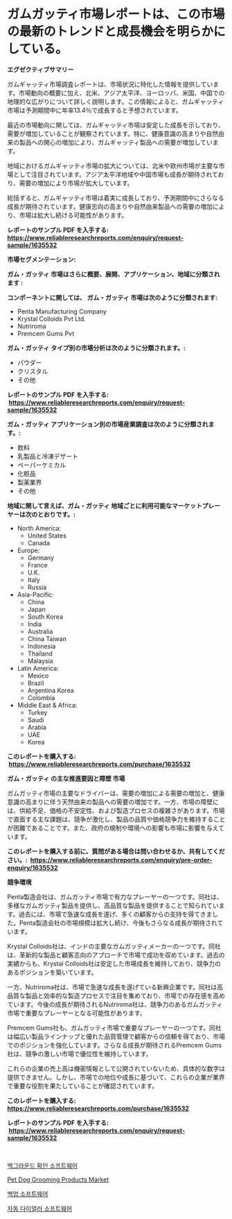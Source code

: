 <p><h1>ガムガッティ市場レポートは、この市場の最新のトレンドと成長機会を明らかにしている。</h1></p><p><strong>エグゼクティブサマリー</strong></p>
<p><p>ガムギャッティ市場調査レポートは、市場状況に特化した情報を提供しています。市場動向の概要に加え、北米、アジア太平洋、ヨーロッパ、米国、中国での地理的な広がりについて詳しく説明します。この情報によると、ガムギャッティ市場は予測期間中に年率13.4％で成長すると予想されています。</p><p>最近の市場動向に関しては、ガムギャッティ市場は安定した成長を示しており、需要が増加していることが観察されています。特に、健康意識の高まりや自然由来の製品への関心の増加により、ガムギャッティ製品への需要が増加しています。</p><p>地域におけるガムギャッティ市場の拡大については、北米や欧州市場が主要な市場として注目されています。アジア太平洋地域や中国市場も成長が期待されており、需要の増加により市場が拡大しています。</p><p>総括すると、ガムギャッティ市場は着実に成長しており、予測期間中にさらなる成長が期待されています。健康志向の高まりや自然由来製品への需要の増加により、市場は拡大し続ける可能性があります。</p></p>
<p><strong>レポートのサンプル PDF を入手する: <a href="https://www.reliableresearchreports.com/enquiry/request-sample/1635532">https://www.reliableresearchreports.com/enquiry/request-sample/1635532</a></strong></p>
<p><strong>市場セグメンテーション:</strong></p>
<p><strong> ガム・ガッティ 市場はさらに概要、展開、アプリケーション、地域に分類されます :</strong></p>
<p><strong>コンポーネントに関しては、 ガム・ガッティ 市場は次のように分類されます: &nbsp;</strong></p>
<p><ul><li>Penta Manufacturing Company</li><li>Krystal Colloids Pvt Ltd.</li><li>Nutriroma</li><li>Premcem Gums Pvt</li></ul></p>
<p><strong> ガム・ガッティ タイプ別の市場分析は次のように分類されます。:</strong></p>
<p><ul><li>パウダー</li><li>クリスタル</li><li>その他</li></ul></p>
<p><strong>レポートのサンプル PDF を入手する: &nbsp;<a href="https://www.reliableresearchreports.com/enquiry/request-sample/1635532">https://www.reliableresearchreports.com/enquiry/request-sample/1635532</a></strong></p>
<p><strong> ガム・ガッティ アプリケーション別の市場産業調査は次のように分類されます。:</strong></p>
<p><ul><li>飲料</li><li>乳製品と冷凍デザート</li><li>ペーパーケミカル</li><li>化粧品</li><li>製薬業界</li><li>その他</li></ul></p>
<p><strong>地域に関して言えば、ガム・ガッティ 地域ごとに利用可能なマーケットプレーヤーは次のとおりです。:</strong></p>
<p><ul>
    <li>
        North America:
        <ul>
            <li>United States</li>
            <li>Canada</li>
        </ul>
    </li>
    <li>
        Europe:
        <ul>
            <li>Germany</li>
            <li>France</li>
            <li>U.K.</li>
            <li>Italy</li>
            <li>Russia</li>
        </ul>
    </li>
    <li>
        Asia-Pacific:
        <ul>
            <li>China</li>
            <li>Japan</li>
            <li>South Korea</li>
            <li>India</li>
            <li>Australia</li>
            <li>China Taiwan</li>
            <li>Indonesia</li>
            <li>Thailand</li>
            <li>Malaysia</li>
        </ul>
    </li>
    <li>
        Latin America:
        <ul>
            <li>Mexico</li>
            <li>Brazil</li>
            <li>Argentina Korea</li>
            <li>Colombia</li>
        </ul>
    </li>
    <li>
        Middle East & Africa:
        <ul>
            <li>Turkey</li>
            <li>Saudi</li>
            <li>Arabia</li>
            <li>UAE</li>
            <li>Korea</li>
        </ul>
    </li>
    </ul></p>
<p><strong>このレポートを購入する: &nbsp;<a href="https://www.reliableresearchreports.com/purchase/1635532">https://www.reliableresearchreports.com/purchase/1635532</a></strong></p>
<p><strong>ガム・ガッティ の主な推進要因と障壁 市場</strong></p>
<p><p>ガムガッティ市場の主要なドライバーは、需要の増加による需要の増加と、健康意識の高まりに伴う天然由来の製品への需要の増加です。一方、市場の障壁には、供給不足、価格の不安定性、および製造プロセスの複雑さがあります。市場で直面する主な課題は、競争が激化し、製品の品質や価格競争力を維持することが困難であることです。また、政府の規制や環境への影響も市場に影響を与えています。</p></p>
<p><strong>このレポートを購入する前に、質問がある場合は問い合わせるか、共有してください。:&nbsp; <a href="https://www.reliableresearchreports.com/enquiry/pre-order-enquiry/1635532">https://www.reliableresearchreports.com/enquiry/pre-order-enquiry/1635532</a></strong></p>
<p><strong>競争環境</strong></p>
<p><p>Penta製造会社は、ガムガッティ市場で有力なプレーヤーの一つです。同社は、多様なガムガッティ製品を提供し、高品質な製品を提供することで知られています。過去には、市場で急速な成長を遂げ、多くの顧客からの支持を得てきました。Penta製造会社の市場規模は拡大し続け、今後もさらなる成長が期待されています。</p><p>Krystal Colloids社は、インドの主要なガムガッティメーカーの一つです。同社は、革新的な製品と顧客志向のアプローチで市場で成功を収めています。過去の実績からも、Krystal Colloids社は安定した市場成長を維持しており、競争力のあるポジションを築いています。</p><p>一方、Nutriroma社は、市場で急速な成長を遂げている新興企業です。同社は高品質な製品と効率的な製造プロセスで注目を集めており、市場での存在感を高めています。今後の成長が期待されるNutriroma社は、競争力のあるガムガッティ市場で重要なプレーヤーとなる可能性があります。</p><p>Premcem Gums社も、ガムガッティ市場で重要なプレーヤーの一つです。同社は幅広い製品ラインナップと優れた品質管理で顧客からの信頼を得ており、市場でのポジションを強化しています。さらなる成長が期待されるPremcem Gums社は、競争の激しい市場で優位性を維持しています。</p><p>これらの企業の売上高は機密情報として公開されていないため、具体的な数字は提供できません。しかし、市場での地位や成長に基づいて、これらの企業が業界で重要な役割を果たしていることが確認されています。</p></p>
<p><strong>このレポートを購入する: &nbsp; <a href="https://www.reliableresearchreports.com/purchase/1635532">https://www.reliableresearchreports.com/purchase/1635532</a></strong></p>
<p><strong>レポートのサンプル PDF を入手する: &nbsp;<a href="https://www.reliableresearchreports.com/enquiry/request-sample/1635532">https://www.reliableresearchreports.com/enquiry/request-sample/1635532</a></strong><strong></strong></p>
<p>&nbsp;</p>
<p><p><a href="https://github.com/vs2869dizt0/Market-Research-Report-List-1/blob/main/45479526112.md">백그라운드 확인 소프트웨어</a></p><p><a href="https://github.com/Sinjinluong3e0awx2m195k76/Market-Research-Report-List-1/blob/main/pet-dog-grooming-products-market.md">Pet Dog Grooming Products Market</a></p><p><a href="https://github.com/Howaoole34545/Market-Research-Report-List-1/blob/main/88922946113.md">백업 소프트웨어</a></p><p><a href="https://github.com/sougarounis/Market-Research-Report-List-3/blob/main/64643096111.md">자동 다이얼러 소프트웨어</a></p></p>